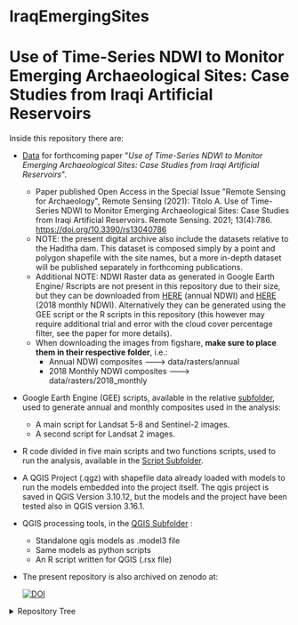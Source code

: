# IraqEmergingSites
# Use of Time-Series NDWI to Monitor Emerging Archaeological Sites: Case Studies from Iraqi Artificial Reservoirs

Inside this repository there are:
* [Data](https://github.com/andreatitolo/IraqEmerginSites/tree/master/data) for forthcoming paper "*Use of Time-Series NDWI to Monitor Emerging Archaeological Sites: Case Studies from Iraqi Artificial Reservoirs*".
  * Paper published Open Access in the Special Issue "Remote Sensing for Archaeology", Remote Sensing (2021):  Titolo A. Use of Time-Series NDWI to Monitor Emerging Archaeological Sites: Case Studies from Iraqi Artificial Reservoirs. Remote Sensing. 2021; 13(4):786. https://doi.org/10.3390/rs13040786
  * NOTE: the present digital archive  also  include the datasets relative to the Haditha dam. This dataset is composed simply by a point and polygon shapefile with the site names, but a more in-depth dataset will be published separately in forthcoming publications.
  * Additional NOTE: NDWI Raster data as generated in Google Earth Engine/ Rscripts are not present in this repository due to their size, but they can be downloaded from [HERE](https://figshare.com/s/9c749336fb27342a4f18) (annual NDWI) and [HERE](https://figshare.com/s/ff067df594ce72300409) (2018 monthly NDWI). Alternatively they can be generated using the GEE script or the R scripts in this repository (this however may require additional trial and error with the cloud cover percentage filter, see the paper for more details).
  * When downloading the images from figshare, **make sure to place them in their respective folder**, i.e.:
    * Annual NDWI composites ---> data/rasters/annual 
    * 2018 Monthly NDWI composites ---> data/rasters/2018_monthly
* Google Earth Engine (GEE) scripts, available in the relative [subfolder](https://github.com/andreatitolo/IraqEmerginSites/tree/master/code/GEE), used to generate annual and monthly composites used in the analysis:  
  * A main script for Landsat 5-8 and Sentinel-2 images.
  * A second script for Landsat 2 images.
* R code divided in five main scripts and two functions scripts, used to run the analysis, available in the [Script Subfolder](https://github.com/andreatitolo/IraqEmerginSites/tree/master/code/R).
* A QGIS Project (.qgz) with shapefile data already loaded with models to run the models embedded into the project itself. The qgis project is saved in QGIS Version 3.10.12, but the models and the project have been tested also in QGIS version 3.16.1.
* QGIS processing tools, in the [QGIS Subfolder](https://github.com/andreatitolo/IraqEmerginSites/tree/master/QGIS_models_scripts) :
  * Standalone qgis models as .model3 file
  * Same models as python scripts
  * An R script written for QGIS (.rsx file)
* The present repository is also archived on zenodo at: 
  
  [![DOI](https://zenodo.org/badge/DOI/10.5281/zenodo.4446664.svg)](https://doi.org/10.5281/zenodo.4446664)



<details> 
  <summary>Repository Tree</summary> 

 (generated with https://github.com/xiaoluoboding/repository-tree)
 
```
├─ QGIS_models_scripts
│  ├─ Get Pixel Values (Two Raster Inputs).model3
│  ├─ Get Pixel Values (Two Raster Inputs).py
│  ├─ JoinZonalHistogramOutput.rsx
│  ├─ README.md
│  ├─ Reclassify and Get Zonal Histogram (Run as Batch).model3
│  └─ Reclassify and Get Zonal Histogram (Run as Batch).py
├─ code
│  ├─ GEE
│  │  ├─ 01-Landsat_annual_NDWI.js
│  │  ├─ 02-Landsat_2_NDWI.js
│  │  ├─ 03-Sentinel_annual_monthly_NDWI.js
│  │  └─ README.md
│  ├─ R
│  │  ├─ functions
│  │  │  ├─ get_pixel_values.R
│  │  │  └─ get_zonal_histo_pct.R
│  │  ├─ 00_rgee_NDWI.R
│  │  ├─ 01_rgee_NDWI_L2.R
│  │  ├─ 02_pixel_analysis.R
│  │  ├─ 03_zonal_histogram.R
│  │  ├─ 04_merge_zonal_histogram_results.R
│  └─ README.md
├─ data
│  ├─ rasters
│  │  ├─ 2018_monthly
│  │  │  ├─ reclassified
│  │     │  ├─ Reclassified monthly rasters.tif
│  │  │  └─ README.md
│  │  └─ annual
│  │     ├─ reclassified
│  │     │  ├─ Reclassified annual rasters.tif
│  │     └─ README.md
│  ├─ shp
│  │  ├─ study_area
│  │  │  ├─ haditha_study_area.shp
│  │  │  ├─ hamrin_study_area.shp
│  │  │  ├─ mosul_study_area.shp
│  │  ├─ sites_haditha_points.shp
│  │  ├─ sites_haditha_polys.shp
│  │  ├─ sites_hamrin_points.shp
│  │  ├─ sites_hamrin_polys.shp
│  │  ├─ sites_mosul_points.shp
│  │  ├─ sites_mosul_polys.shp
│  └─ README.md
├─ output
│  └─ shp
│     ├─ annual
│     │  └─ README.md
│     └─ monthly
│        └─ README.md
├─ .gitignore
├─ IraqEmergingSites.Rproj
├─ IraqEmergingSites.qgz
└─ README.md
```
</details>

